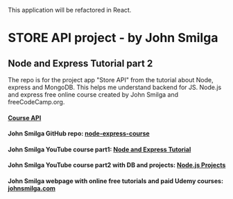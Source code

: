 This application will be refactored in React.

# STORE API project - by John Smilga

## Node and Express Tutorial part 2

The repo is for the project app "Store API" from the tutorial about Node, express and MongoDB. This helps me understand backend for JS.
Node.js and express free online course created by John Smilga and freeCodeCamp.org.

#### [Course API](https://course-api.com/)

#### John Smilga GitHub repo: [node-express-course](https://github.com/john-smilga/node-express-course/)

#### John Smilga YouTube course part1: [Node and Express Tutorial](https://www.youtube.com/watch?v=TNV0_7QRDwY)

#### John Smilga YouTube course part2 with DB and projects: [Node.js Projects](https://www.youtube.com/watch?v=rltfdjcXjmk&t=0s&ab_channel=CodingAddict)

#### John Smilga webpage with online free tutorials and paid Udemy courses: [johnsmilga.com](https://www.johnsmilga.com/)
